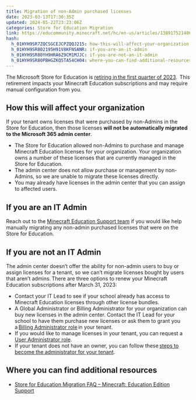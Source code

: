 ```yaml
---
title: Migration of non-Admin purchased licenses
date: 2023-03-13T17:30:35Z
updated: 2024-05-22T23:23:06Z
categories: Store for Education Migration
link: https://educommunity.minecraft.net/hc/en-us/articles/13891752140692-Migration-of-non-Admin-purchased-licenses
hash:
  h_01HYH9SR7ZQCSGCEJCPZQQJ215: how-this-will-affect-your-organization
  h_01HYH9SR802195H91V8KFNSANR: if-you-are-an-it-admin
  h_01HYH9SR80YH9HRA6Z9CM1MJJC: if-you-are-not-an-it-admin
  h_01HYH9SR80PBHGZKQ5TA54CH04: where-you-can-find-additional-resources
---
```


The Microsoft Store for Education is [retiring in the first quarter of 2023](https://learn.microsoft.com/en-us/lifecycle/announcements/microsoft-store-for-business-education-retiring).  This retirement impacts your Minecraft Education subscriptions and may require manual configuration from you.  

## How this will affect your organization

If your tenant owns licenses that were purchased by non-Admins in the Store for Education, then those licenses **will not be automatically migrated to the Microsoft 365 admin center**.

- The Store for Education allowed non-Admins to purchase and manage Minecraft Education licenses for your organization. Your organization owns a number of these licenses that are currently managed in the Store for Education.
- The admin center does not allow purchase or management by non-Admins, so we are unable to migrate these licenses directly.
- You may already have licenses in the admin center that you can assign to affected users.

## If you are an IT Admin

Reach out to the [Minecraft Education Support team](https://aka.ms/MEE_New_Request) if you would like help manually migrating any non-admin purchased licenses that were on the Store for Education.

## If you are not an IT Admin

The admin center doesn’t offer the ability for non-admin users to buy or assign licenses for a tenant, so we can’t migrate licenses bought by users that aren’t admins. There are three options to renew your Minecraft Education subscriptions after March 31, 2023:

- Contact your IT Lead to see if your school already has access to Minecraft Education licenses through other license bundles.
- A Global Administrator or Billing Administrator for your organization can buy new licenses in the admin center. Contact the IT Lead for your school to have them purchase new licenses or ask them to grant you a [Billing Administrator role](https://emails-ppe.azure.microsoft.com/redirect/?destination=https%3A%2F%2Flearn.microsoft.com%2Fen-us%2Fmicrosoft-365%2Fadmin%2Fadd-users%2Fassign-admin-roles%3Fview%3Do365-worldwide&p=bT0wMDAwMDAwMC0wMDAwLTAwMDAtMDAwMC0wMDAwMDAwMDAwMDAmdT1hZW8tcHJldmlldyZsPWFzc2lnbi1hZG1pbi1yb2xlcw%3D%3D) in your tenant.
- If you would like to manage licenses in your tenant, you can request a [User Administrator role](https://learn.microsoft.com/en-us/microsoft-365/admin/add-users/assign-admin-roles?view=o365-worldwide).
- If your tenant does not have an owner, you can follow these [steps to become the administrator for your tenant](https://emails-ppe.azure.microsoft.com/redirect/?destination=https%3A%2F%2Flearn.microsoft.com%2Fen-us%2Fmicrosoft-365%2Feducation%2Fdeploy%2Fbecoming-an-admin-in-office-365-education%3FredirectSourcePath%3D%25252fen-us%25252farticle%25252fbecome-an-admin-in-office-365-education-22d6591b-a5af-41f9-bc86-52f62e7aa400&p=bT0wMDAwMDAwMC0wMDAwLTAwMDAtMDAwMC0wMDAwMDAwMDAwMDAmdT1hZW8tcHJldmlldyZsPWJlY29taW5nLWFuLWFkbWluLWluLW9mZmljZS0zNjUtZWR1Y2F0aW9u).

## Where you can find additional resources

- [Store for Education Migration FAQ – Minecraft: Education Edition Support](./Store-for-Education-Migration-FAQ.md)
